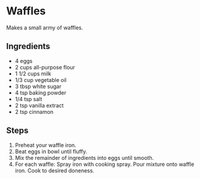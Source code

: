 Waffles
=======================================
Makes a small army of waffles.

Ingredients
-----------
* 4 eggs
* 2 cups all-purpose flour
* 1 1/2 cups milk
* 1/3 cup vegetable oil
* 3 tbsp white sugar
* 4 tsp baking powder
* 1/4 tsp salt
* 2 tsp vanilla extract
* 2 tsp cinnamon

Steps
-----
1. Preheat your waffle iron.
2. Beat eggs in bowl until fluffy.
3. Mix the remainder of ingredients into eggs until smooth.
4. For each waffle: Spray iron with cooking spray. Pour mixture onto waffle iron. Cook to desired doneness.
